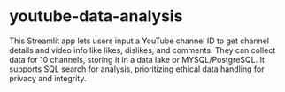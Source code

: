 # youtube-data-analysis
This Streamlit app lets users input a YouTube channel ID to get channel details and video info like likes, dislikes, and comments. They can collect data for 10 channels, storing it in a data lake or MYSQL/PostgreSQL. It supports SQL search for analysis, prioritizing ethical data handling for privacy and integrity.
